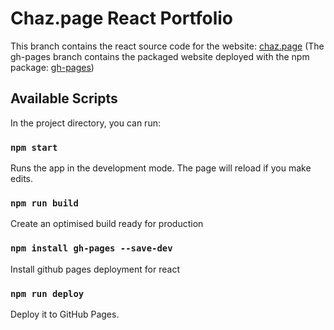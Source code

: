 # Chaz.page React Portfolio

This branch contains the react source code for the website: [chaz.page](http://chaz.page) (The gh-pages branch contains the packaged website deployed with the npm package: [gh-pages](https://www.npmjs.com/package/gh-pages))

## Available Scripts

In the project directory, you can run:

### `npm start`

Runs the app in the development mode. The page will reload if you make edits.

### `npm run build`

Create an optimised build ready for production

### `npm install gh-pages --save-dev`

Install github pages deployment for react

### `npm run deploy`

Deploy it to GitHub Pages.

